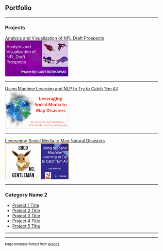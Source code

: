 ## Portfolio

---

### Projects

[Analysis and Visualization of NFL Draft Prospects](/sample_page)
<br>
<img src="images/project1_thumbnail.png?raw=true"/>
<br>

---
[Using Machine Learning and NLP to Try to Catch 'Em All](/pdf/sample_presentation.pdf)
<br>
<img src="images/project2_thumbnail.png?raw=true"/>
<br>

---
[Leveraging Social Media to Map Natural Disasters](http://example.com/)
<br>
<img src="images/project3_thumbnail.png?raw=true"/>
<br>

---

### Category Name 2

- [Project 1 Title](http://example.com/)
- [Project 2 Title](http://example.com/)
- [Project 3 Title](http://example.com/)
- [Project 4 Title](http://example.com/)
- [Project 5 Title](http://example.com/)

---




---
<p style="font-size:11px">Page template forked from <a href="https://github.com/evanca/quick-portfolio">evanca</a></p>
<!-- Remove above link if you don't want to attibute -->
